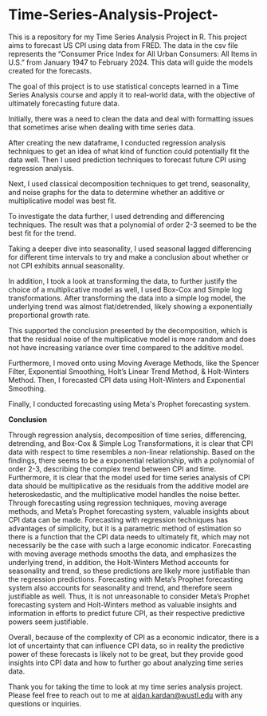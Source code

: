# Time-Series-Analysis-Project-

This is a repository for my Time Series Analysis Project in R. This project aims to forecast US CPI using data from FRED. The data in the csv file represents the “Consumer Price Index for All Urban Consumers: All Items in U.S.” from January 1947 to February 2024. This data will guide the models created for the forecasts.

The goal of this project is to use statistical concepts learned in a Time Series Analysis course and apply it to real-world data, with the objective of ultimately forecasting future data.

Initially, there was a need to clean the data and deal with formatting issues that sometimes arise when dealing with time series data. 

After creating the new dataframe, I conducted regression analysis techniques to get an idea of what kind of function could potentially fit the data well. 
Then I used prediction techniques to forecast future CPI using regression analysis. 

Next, I used classical decomposition techniques to get trend, seasonality, and noise graphs for the data to determine whether an additive or multiplicative model was best fit. 

To investigate the data further, I used detrending and differencing techniques. The result was that a polynomial of order 2-3 seemed to be the best fit for the trend. 

Taking a deeper dive into seasonality, I used seasonal lagged differencing for different time intervals to try and make a conclusion about whether or not CPI exhibits annual seasonality. 

In addition, I took a look at transforming the data, to further justify the choice of a multiplicative model as well, I used Box-Cox and Simple log transformations. After transforming the data into a simple log model, the underlying trend was almost flat/detrended, likely showing a exponentially proportional growth rate. 

This supported the conclusion presented by the decomposition, which is that the residual noise of the multiplicative model is more random and does not have increasing variance over time compared to the additive model.

Furthermore, I moved onto using Moving Average Methods, like the Spencer Filter, Exponential Smoothing, Holt’s Linear Trend Method, & Holt-Winters Method. Then, I forecasted CPI data using Holt-Winters and Exponential Smoothing. 

Finally, I conducted forecasting using Meta's Prophet forecasting system. 

**Conclusion**

Through regression analysis, decomposition of time series, differencing, detrending, and Box-Cox & Simple Log Transformations, it is clear that CPI data with respect to time resembles a non-linear relationship.
Based on the findings, there seems to be a exponential relationship, with a polynomial of order 2-3, describing the complex trend between CPI and time. Furthermore, it is clear that the model used for time series analysis of CPI data should be multiplicative as the residuals from the additive model are heteroskedastic, and the multiplicative model handles the noise better.
Through forecasting using regression techniques, moving average methods, and Meta’s Prophet forecasting system, valuable insights about CPI data can be made. Forecasting with regression techniques has advantages of simplicity, but it is a parametric method of estimation so there is a function that the CPI data needs to ultimately fit, which may not necessarily be the case with such a large economic indicator.
Forecasting with moving average methods smooths the data, and emphasizes the underlying trend, in addition, the Holt-Winters Method accounts for seasonality and trend, so these predictions are likely more justifiable than the regression predictions. Forecasting with Meta’s Prophet forecasting system also accounts for seasonality and trend, and therefore seem justifiable as well.
Thus, it is not unreasonable to consider Meta’s Prophet forecasting system and Holt-Winters method as valuable insights and information in efforts to predict future CPI, as their respective predictive powers seem justifiable.

Overall, because of the complexity of CPI as a economic indicator, there is a lot of uncertainty that can influence CPI data, so in reality the predictive power of these forecasts is likely not to be great, but they provide good insights into CPI data and how to further go about analyzing time series data.

Thank you for taking the time to look at my time series analysis project. Please feel free to reach out to me at aidan.kardan@wustl.edu with any questions or inquiries.







